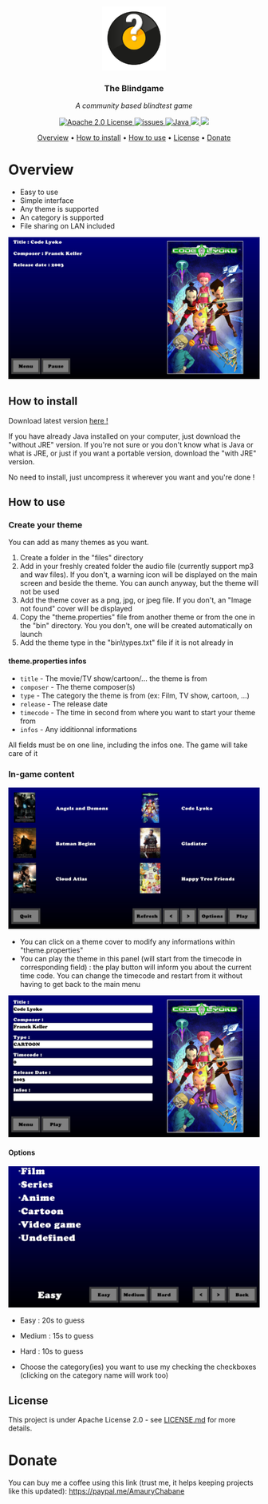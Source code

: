 <p align="center"><img src="Blindtest.main/bin/icon.png" height="128" alt="The-Blindgame"></p>
<h3 align="center">The Blindgame</h3>
<p align="center"><i>A community based blindtest game</i><p>

<p align="center">
  <a href="https://opensource.org/licenses/Apache-2.0">
    <img src="https://img.shields.io/badge/License-Apache%202.0-blue.svg" alt="Apache 2.0 License"/>
  </a>
  <a href="https://github.com/Gildur7161/The-BlindGame-Java/issues">
    <img src="https://img.shields.io/github/issues/Gildur7161/The-BlindGame-Java.svg" alt="issues"/>
  </a>
  <a href="https://www.java.com/fr/">
    <img src="https://img.shields.io/badge/MADE%20WITH-JAVA-red.svg" alt="Java">
  </a>
  <a href="https://github.com/Gildur7161/The-BlindGame-Java/stargazers">
      <img src="https://img.shields.io/github/stars/Gildur7161/The-BlindGame-Java.svg">
  </a>
  <a href="https://paypal.me/AmauryChabane">
    <img src="https://img.shields.io/badge/$-donate-ff69b4.svg">
  </a>
</p>

<p align="center">
  <a href="#overview">Overview</a> •
  <a href="#how-to-install">How to install</a> •
  <a href="#how-to-use">How to use</a> •
  <a href="#license">License</a> •
  <a href="#donate">Donate</a>
</p>

# Overview
* Easy to use
* Simple interface
* Any theme is supported
* An category is supported
* File sharing on LAN included

<p align="center">
  <img src="assets/img/play.jpg">
</p>

## How to install

Download latest version [here !](https://github.com/Gildur7161/Blindtest/releases)

If you have already Java installed on your computer, just download the "without JRE" version. If you're not sure or you don't know what is Java or what is JRE, or just if you want a portable version, download the "with JRE" version.

No need to install, just uncompress it wherever you want and you're done !

## How to use

### Create your theme

You can add as many themes as you want. 
1) Create a folder in the "files" directory
2) Add in your freshly created folder the audio file (currently support mp3 and wav files). If you don't, a warning icon will be displayed on the main screen and beside the theme. You can aunch anyway, but the theme will not be used
3) Add the theme cover as a png, jpg, or jpeg file. If you don't, an "Image not found" cover will be displayed
4) Copy the "theme.properties" file from another theme or from the one in the "bin" directory. You you don't, one will be created automatically on launch
5) Add the theme type in the "bin\types.txt" file if it is not already in 

#### theme.properties infos

- `title` - The movie/TV show/cartoon/... the theme is from
- `composer` - The theme composer(s)
- `type` - The category the theme is from (ex: Film, TV show, cartoon, ...)
- `release` - The release date
- `timecode` - The time in second from where you want to start your theme from
- `infos` - Any idditionnal informations

All fields must be on one line, including the infos one. The game will take care of it

### In-game content

<p align="center">
  <img src="assets/img/main_menu.jpg">
</p>

- You can click on a theme cover to modify any informations within "theme.properties"
- You can play the theme in this panel (will start from the timecode in corresponding field) : the play button will inform you about the current time code. You can change the timecode and restart from it without having to get back to the main menu
<p align="center">
  <img src="assets/img/theme_editor.jpg">
</p>

#### Options

<p align="center">
  <img src="assets/img/options.jpg">
</p>

- Easy : 20s to guess
- Medium : 15s to guess
- Hard : 10s to guess

- Choose the category(ies) you want to use my checking the checkboxes (clicking on the category name will work too)


## License

This project is under Apache License 2.0 - see [LICENSE.md](LICENSE.md) for more details.

# Donate
You can buy me a coffee using this link (trust me, it helps keeping projects like this updated): https://paypal.me/AmauryChabane
